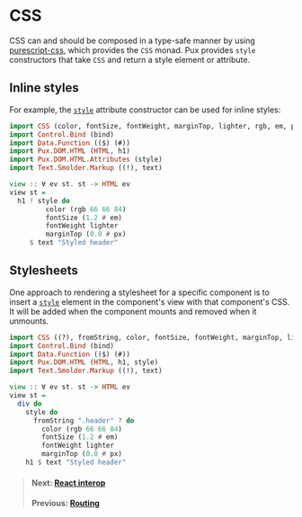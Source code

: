 # CSS

CSS can and should be composed in a type-safe manner by using
[purescript-css](https://github.com/slamdata/purescript-css), which provides the
`CSS` monad. Pux provides `style` constructors that take `CSS` and return a
style element or attribute.

## Inline styles

For example, the [`style`](/docs/API/Pux/DOM/HTML/Attributes#style)
attribute constructor can be used for inline styles:

```purescript
import CSS (color, fontSize, fontWeight, marginTop, lighter, rgb, em, px)
import Control.Bind (bind)
import Data.Function (($) (#))
import Pux.DOM.HTML (HTML, h1)
import Pux.DOM.HTML.Attributes (style)
import Text.Smolder.Markup ((!), text)

view :: ∀ ev st. st -> HTML ev
view st =
  h1 ! style do
         color (rgb 66 66 84)
         fontSize (1.2 # em)
         fontWeight lighter
         marginTop (0.0 # px)
     $ text "Styled header"
```

## Stylesheets

One approach to rendering a stylesheet for a specific component is to insert a
[`style`](/docs/API/Pux/DOM/HTML#style) element in the component's view with that
component's CSS. It will be added when the component mounts and removed when it
unmounts.

```purescript
import CSS ((?), fromString, color, fontSize, fontWeight, marginTop, lighter, rgb, em, px)
import Control.Bind (bind)
import Data.Function (($) (#))
import Pux.DOM.HTML (HTML, h1, style)
import Text.Smolder.Markup ((!), text)

view :: ∀ ev st. st -> HTML ev
view st =
  div do
    style do
      fromString ".header" ? do
        color (rgb 66 66 84)
        fontSize (1.2 # em)
        fontWeight lighter
        marginTop (0.0 # px)
    h1 $ text "Styled header"
```

> #### Next: [React interop](/docs/react-interop)
> #### Previous: [Routing](/docs/routing)
